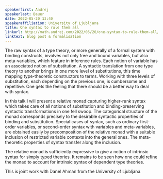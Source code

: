 ```yaml
---
speakerfirst: Andrej
speakerlast: Bauer
date: 2022-05-20 13:40
speakeraffiliation: University of Ljubljana
title: One syntax to rule them all
linkurl: http://math.andrej.com/2022/05/20/one-syntax-to-rule-them-all/
linktext: blog post & formalisation
---
```


The raw syntax of a type theory, or more generally of a formal system with binding constructs, involves not only free and bound variables, but also meta-variables, which feature in inference rules. Each notion of variable has an associated notion of substitution. A syntactic translation from one type theory to another brings in one more level of substitutions, this time mapping type-theoretic constructors to terms. Working with three levels of substitution, each depending on the previous one, is cumbersome and repetitive. One gets the feeling that there should be a better way to deal with syntax.

In this talk I will present a relative monad capturing higher-rank syntax which takes care of all notions of substitution and binding-preserving syntactic transformations in one fell swoop. The categorical structure of the monad corresponds precisely to the desirable syntactic properties of binding and substitution. Special cases of syntax, such as ordinary first-order variables, or second-order syntax with variables and meta-variables, are obtained easily by precomposition of the relative monad with a suitable inclusion of restricted variable contexts into the general ones. The meta-theoretic properties of syntax transfer along the inclusion.

The relative monad is sufficiently expressive to give a notion of intrinsic syntax for simply typed theories. It remains to be seen how one could refine the monad to account for intrinsic syntax of dependent type theories.

This is joint work with Danel Ahman from the University of Ljubljana.
